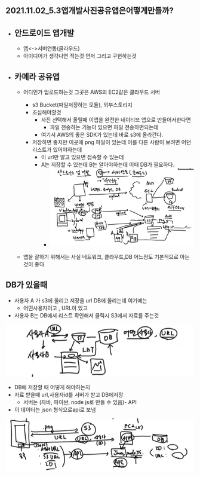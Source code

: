 ## 2021.11.02_5.3앱개발사진공유앱은어떻게만들까?

- ## 안드로이드 앱개발

  - 앱<->서버연동(클라우드)
  - 아이디어가 생각나면 적는것 먼저 그리고 구현하는것

- ## 카메라 공유앱

  - 어디인가 업로드하는것 그곳은 AWS의  EC2같은 클라우드 서버
    - s3 Bucket(파일저장하는 모듈), 외부스토리지
    - 조심해야할것
      - 사진 선택해서 올릴때 이앱을 완전한 네이티브 앱으로 만들어서한다면
        - 파일 전송하는 기능이 있으면 파일 전송하면되는데
      - 여기서 AWS의 좋은 SDK가 있는데 바로 s3에 올라간다.
    - 저장하면 좋지만 이곳에 png 파일이 있는데 이를 다른 사람이 보려면 어던 리스트가 있어야하는데
      - 이 url만 알고 있으면 접속할 수 있는데 
      - A는 저장할 수 있는데 B는 알아야하는데 이때 DB가 필요하다.
        - ![image-20211102211416282](2021.11.02_5.3앱개발사진공유앱은어떻게만들까.assets/image-20211102211416282.png)

  - 앱을 잘하기 위해서는 사실 네트워크, 클라우드,DB 어느정도 기본적으로 아는 것이 좋다

## DB가 있을때

- 사용자 A 가 s3에 올리고 저장을 url DB에 올리는데 여기에는
  - 어떤사용자이고 , URL이 있고
- 사용자 B는 DB에서 리스트 확인해서 클릭시 S3에서 자료를 주는것

![image-20211102211642934](2021.11.02_5.3앱개발사진공유앱은어떻게만들까.assets/image-20211102211642934.png)

- DB에 저장할 때 어떻게 해야하는지
- 자료 받을때 url,사용자id를 서버가 받고 DB에저장
  - 서버는 (자바, 파이썬, node js로 만들 수 있음)- API
- 이 데이터는 json 형식으로api로 보냄

![image-20211102211835999](2021.11.02_5.3앱개발사진공유앱은어떻게만들까.assets/image-20211102211835999.png)